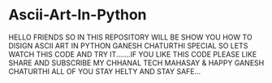 # Ascii-Art-In-Python
HELLO FRIENDS SO IN THIS REPOSITORY WILL BE SHOW YOU HOW TO DISIGN ASCII ART IN PYTHON GANESH CHATURTHI SPECIAL SO LETS WATCH THIS CODE AND TRY IT.......IF YOU LIKE THIS CODE PLEASE LIKE SHARE AND SUBSCRIBE MY CHHANAL TECH MAHASAY &amp; HAPPY GANESH CHATURTHI ALL OF YOU STAY HELTY AND STAY SAFE...
